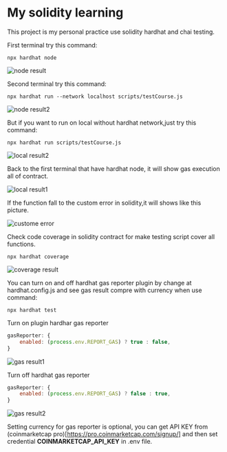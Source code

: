 # My solidity learning

This project is my personal practice use solidity hardhat and chai testing.

First terminal try this command:
```shell
npx hardhat node
```

![node result](https://github.com/Thanasornsawan/solidity-learning/blob/main/photo/node.PNG?raw=true)

Second terminal try this command:
```shell
npx hardhat run --network localhost scripts/testCourse.js
```
![node result2](https://github.com/Thanasornsawan/solidity-learning/blob/main/photo/node2.PNG?raw=true)

But if you want to run on local without hardhat network,just try this command:
```shell
npx hardhat run scripts/testCourse.js
```

![local result2](https://github.com/Thanasornsawan/solidity-learning/blob/main/photo/local2.PNG?raw=true)

Back to the first terminal that have hardhat node, it will show gas execution all of contract.

![local result1](https://github.com/Thanasornsawan/solidity-learning/blob/main/photo/local1.PNG?raw=true)

If the function fall to the custom error in solidity,it will shows like this picture.

![custome error](https://github.com/Thanasornsawan/solidity-learning/blob/main/photo/result.PNG?raw=true)

Check code coverage in solidity contract for make testing script cover all functions.
```shell
npx hardhat coverage
```

![coverage result](https://github.com/Thanasornsawan/solidity-learning/blob/main/photo/cover.PNG?raw=true)

You can turn on and off hardhat gas reporter plugin by change at hardhat.config.js and see gas result compre with currency when use command:

```shell
npx hardhat test
```

Turn on plugin hardhar gas reporter

```javascript
gasReporter: {
    enabled: (process.env.REPORT_GAS) ? true : false,
}
```
![gas result1](https://github.com/Thanasornsawan/solidity-learning/blob/main/photo/testgas1.PNG?raw=true)

Turn off hardhat gas reporter

```javascript
gasReporter: {
    enabled: (process.env.REPORT_GAS) ? false : true,
}
```

![gas result2](https://github.com/Thanasornsawan/solidity-learning/blob/main/photo/testgas2.PNG?raw=true)

Setting currency for gas reporter is optional, you can get API KEY from (coinmarketcap pro)[https://pro.coinmarketcap.com/signup/] and then set credential **COINMARKETCAP_API_KEY** in .env file.